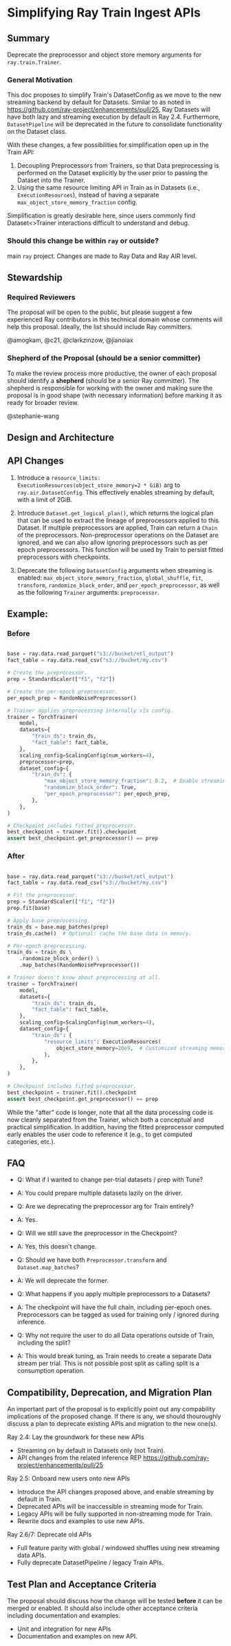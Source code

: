 # Simplifying Ray Train Ingest APIs

## Summary
Deprecate the preprocessor and object store memory arguments for `ray.train.Trainer`.

### General Motivation

This doc proposes to simplify Train's DatasetConfig as we move to the new streaming backend by default for Datasets. Similar to as noted in https://github.com/ray-project/enhancements/pull/25, Ray Datasets will have both lazy and streaming execution by default in Ray 2.4. Furthermore, `DatasetPipeline` will be deprecated in the future to consolidate functionality on the Dataset class.

With these changes, a few possibilities for simplification open up in the Train API:
1. Decoupling Preprocessors from Trainers, so that Data preprocessing is performed on the Dataset explicitly by the user prior to passing the Dataset into the Trainer.
2. Using the same resource limiting API in Train as in Datasets (i.e., `ExecutionResources`), instead of having a separate `max_object_store_memory_fraction` config.

Simplification is greatly desirable here, since users commonly find Dataset\<\>Trainer interactions difficult to understand and debug.

### Should this change be within `ray` or outside?
main `ray` project. Changes are made to Ray Data and Ray AIR level.

## Stewardship
### Required Reviewers
The proposal will be open to the public, but please suggest a few experienced Ray contributors in this technical domain whose comments will help this proposal. Ideally, the list should include Ray committers.

@amogkam, @c21, @clarkzinzow, @jianoiax

### Shepherd of the Proposal (should be a senior committer)
To make the review process more productive, the owner of each proposal should identify a **shepherd** (should be a senior Ray committer). The shepherd is responsible for working with the owner and making sure the proposal is in good shape (with necessary information) before marking it as ready for broader review.

@stephanie-wang

## Design and Architecture

## API Changes

1. Introduce a `resource_limits: ExecutionResources(object_store_memory=2 * GiB)` arg to `ray.air.DatasetConfig`. This effectively enables streaming by default, with a limit of 2GiB.

2. Introduce `Dataset.get_logical_plan()`, which returns the logical plan that can be used to extract the lineage of preprocessors applied to this Dataset. If multiple preprocessors are applied, Train can return a `Chain` of the preprocessors. Non-preprocessor operations on the Dataset are ignored, and we can also allow ignoring preprocessors such as per epoch preprocessors. This function will be used by Train to persist fitted preprocessors with checkpoints.

3. Deprecate the following `DatasetConfig` arguments when streaming is enabled: `max_object_store_memory_fraction`, `global_shuffle`, `fit`, `transform`, `randomize_block_order`, and `per_epoch_preprocessor`, as well as the following `Trainer` arguments: `preprocessor`.

## Example:

### Before
```python

base = ray.data.read_parquet("s3://bucket/etl_output")
fact_table = ray.data.read_csv("s3://bucket/my.csv")

# Create the preprocessor.
prep = StandardScaler(["f1", "f2"])

# Create the per-epoch preprocessor.
per_epoch_prep = RandomNoisePreprocessor()

# Trainer applies preprocessing internally via config.
trainer = TorchTrainer(
    model,
    datasets={
        "train_ds": train_ds,
        "fact_table": fact_table,
    },
    scaling_config=ScalingConfig(num_workers=4),
    preprocessor=prep,
    dataset_config={
        "train_ds": {
            "max_object_store_memory_fraction": 0.2,  # Enable streaming.
            "randomize_block_order": True,
            "per_epoch_preprocessor": per_epoch_prep,
        },
    },
)

# Checkpoint includes fitted preprocessor.
best_checkpoint = trainer.fit().checkpoint
assert best_checkpoint.get_preprocessor() == prep
```

### After
```python

base = ray.data.read_parquet("s3://bucket/etl_output")
fact_table = ray.data.read_csv("s3://bucket/my.csv")

# Fit the preprocessor.
prep = StandardScaler(["f1", "f2"])
prep.fit(base)

# Apply base preprocessing.
train_ds = base.map_batches(prep)
train_ds.cache()  # Optional: cache the base data in memory.

# Per-epoch preprocessing.
train_ds = train_ds \
    .randomize_block_order() \
    .map_batches(RandomNoisePreprocessor())

# Trainer doesn't know about preprocessing at all.
trainer = TorchTrainer(
    model,
    datasets={
        "train_ds": train_ds,
        "fact_table": fact_table,
    },
    scaling_config=ScalingConfig(num_workers=4),
    dataset_config={
        "train_ds": {
            "resource_limits": ExecutionResources(
                object_store_memory=20e9,  # Customized streaming memory limit.
            ),
        },
    },
)

# Checkpoint includes fitted preprocessor.
best_checkpoint = trainer.fit().checkpoint
assert best_checkpoint.get_preprocessor() == prep
```

While the "after" code is longer, note that all the data processing code is now cleanly separated from the Trainer, which both a conceptual and practical simplification. In addition, having the fitted preprocessor computed early enables the user code to reference it (e.g., to get computed categories, etc.).

## FAQ

- Q: What if I wanted to change per-trial datasets / prep with Tune?
- A: You could prepare multiple datasets lazily on the driver.

- Q: Are we deprecating the preprocessor arg for Train entirely?
- A: Yes.

- Q: Will we still save the preprocessor in the Checkpoint?
- A: Yes, this doesn't change.

- Q: Should we have both `Preprocessor.transform` and `Dataset.map_batches`?
- A: We will deprecate the former.

- Q: What happens if you apply multiple preprocessors to a Datasets?
- A: The checkpoint will have the full chain, including per-epoch ones. Preprocessors can be tagged as used for training only / ignored during inference.

- Q: Why not require the user to do all Data operations outside of Train, including the split?
- A: This would break tuning, as Train needs to create a separate Data stream per trial. This is not possible post split as calling split is a consumption operation.

## Compatibility, Deprecation, and Migration Plan
An important part of the proposal is to explicitly point out any compability implications of the proposed change. If there is any, we should thouroughly discuss a plan to deprecate existing APIs and migration to the new one(s).

Ray 2.4: Lay the groundwork for these new APIs
- Streaming on by default in Datasets only (not Train).
- API changes from the related inference REP https://github.com/ray-project/enhancements/pull/25

Ray 2.5: Onboard new users onto new APIs
- Introduce the API changes proposed above, and enable streaming by default in Train.
- Deprecated APIs will be inaccessible in streaming mode for Train.
- Legacy APIs will be fully supported in non-streaming mode for Train.
- Rewrite docs and examples to use new APIs.

Ray 2.6/7: Deprecate old APIs
- Full feature parity with global / windowed shuffles using new streaming data APIs.
- Fully deprecate DatasetPipeline / legacy Train APIs.


## Test Plan and Acceptance Criteria
The proposal should discuss how the change will be tested **before** it can be merged or enabled. It should also include other acceptance criteria including documentation and examples. 

- Unit and integration for new APIs
- Documentation and examples on new API.
